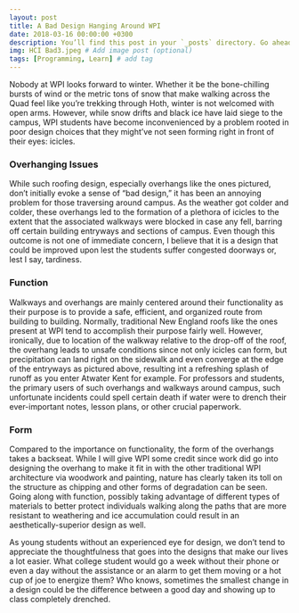 ```yaml
---
layout: post
title: A Bad Design Hanging Around WPI
date: 2018-03-16 00:00:00 +0300
description: You’ll find this post in your `_posts` directory. Go ahead and edit it and re-build the site to see your changes. # Add post description (optional)
img: HCI Bad3.jpeg # Add image post (optional)
tags: [Programming, Learn] # add tag
---
```

Nobody at WPI looks forward to winter. Whether it be the bone-chilling bursts of wind or the metric tons of snow that make walking across the Quad feel like you’re trekking through Hoth, winter is not welcomed with open arms. However, while snow drifts and black ice have laid siege to the campus, WPI students have become inconvenienced by a problem rooted in poor design choices that they might’ve not seen forming right in front of their eyes: icicles.

###  Overhanging Issues
While such roofing design, especially overhangs like the ones pictured, don’t initially evoke a sense of “bad design,” it has been an annoying problem for those traversing around campus. As the weather got colder and colder, these overhangs led to the formation of a plethora of icicles to the extent that the associated walkways were blocked in case any fell, barring off certain building entryways and sections of campus. Even though this outcome is not one of immediate concern, I believe that it is a design that could be improved upon lest the students suffer congested doorways or, lest I say, tardiness.

###  Function
Walkways and overhangs are mainly centered around their functionality as their purpose is to provide a safe, efficient, and organized route from building to building. Normally, traditional New England roofs like the ones present at WPI tend to accomplish their purpose fairly well. However, ironically, due to location of the walkway relative to the drop-off of the roof, the overhang leads to unsafe conditions since not only icicles can form, but precipitation can land right on the sidewalk and even converge at the edge of the entryways as pictured above, resulting int a refreshing splash of runoff as you enter Atwater Kent for example. For professors and students, the primary users of such overhangs and walkways around campus, such unfortunate incidents could spell certain death if water were to drench their ever-important notes, lesson plans, or other crucial paperwork.

###  Form
Compared to the importance on functionality, the form of the overhangs takes a backseat. While I will give WPI some credit since work did go into designing the overhang to make it fit in with the other traditional WPI architecture via woodwork and painting, nature has clearly taken its toll on the structure as chipping and other forms of degradation can be seen. Going along with function, possibly taking advantage of different types of materials to better protect individuals walking along the paths that are more resistant to weathering and ice accumulation could result in an aesthetically-superior design as well.

As young students without an experienced eye for design, we don’t tend to appreciate the thoughtfulness that goes into the designs that make our lives a lot easier. What college student would go a week without their phone or even a day without the assistance or an alarm to get them moving or a hot cup of joe to energize them? Who knows, sometimes the smallest change in a design could be the difference between a good day and showing up to class completely drenched.
